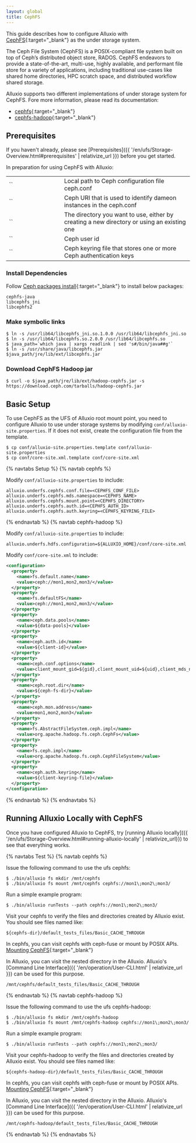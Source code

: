 ```yaml
---
layout: global
title: CephFS
---
```


This guide describes how to configure Alluxio with [CephFS](https://ceph.io/en/discover/technology/#file){:target="_blank"} as the under storage system. 

The Ceph File System (CephFS) is a POSIX-compliant file system built on top of Ceph’s distributed object store, RADOS. CephFS endeavors to provide a state-of-the-art, multi-use, highly available, and performant file store for a variety of applications, including traditional use-cases like shared home directories, HPC scratch space, and distributed workflow shared storage.

Alluxio supports two different implementations of under storage system for CephFS. Fore more information, please read its documentation:
- [cephfs](https://docs.ceph.com/en/latest/cephfs/api/libcephfs-java/){:target="_blank"}
- [cephfs-hadoop](https://docs.ceph.com/en/nautilus/cephfs/hadoop/){:target="_blank"}

## Prerequisites

If you haven't already, please see [Prerequisites]({{ '/en/ufs/Storage-Overview.html#prerequisites' | relativize_url }}) before you get started.

In preparation for using CephFS with Alluxio:
<table class="table table-striped">
  <tr>
    <td markdown="span" style="width:30%">`<CEPHFS_CONF_FILE>`</td>
    <td markdown="span">Local path to Ceph configuration file ceph.conf</td>
  </tr>
  <tr>
    <td markdown="span" style="width:30%">`<CEPHFS_NAME>`</td>
    <td markdown="span">Ceph URI that is used to identify dameon instances in the ceph.conf</td>
  </tr>
  <tr>
    <td markdown="span" style="width:30%">`<CEPHFS_DIRECTORY>`</td>
    <td markdown="span">The directory you want to use, either by creating a new directory or using an existing one</td>
  </tr>
  <tr>
    <td markdown="span" style="width:30%">`<CEPHFS_AUTH_ID>`</td>
    <td markdown="span">Ceph user id</td>
  </tr>
  <tr>
    <td markdown="span" style="width:30%">`<CEPHFS_KEYRING_FILE>`</td>
    <td markdown="span">Ceph keyring file that stores one or more Ceph authentication keys</td>
  </tr>
</table>

### Install Dependencies
Follow [Ceph packages install](https://docs.ceph.com/en/latest/install/get-packages/){:target="_blank"} to install below packages:

```
cephfs-java
libcephfs_jni
libcephfs2
```

### Make symbolic links

```shell
$ ln -s /usr/lib64/libcephfs_jni.so.1.0.0 /usr/lib64/libcephfs_jni.so
$ ln -s /usr/lib64/libcephfs.so.2.0.0 /usr/lib64/libcephfs.so
$ java_path=`which java | xargs readlink | sed 's#/bin/java##g'`
$ ln -s /usr/share/java/libcephfs.jar $java_path/jre/lib/ext/libcephfs.jar
```

### Download CephFS Hadoop jar

```shell
$ curl -o $java_path/jre/lib/ext/hadoop-cephfs.jar -s https://download.ceph.com/tarballs/hadoop-cephfs.jar
```

## Basic Setup

To use CephFS as the UFS of Alluxio root mount point, you need to configure Alluxio to use under storage systems by modifying `conf/alluxio-site.properties`. If it does not exist, create the configuration file from the template.

```shell
$ cp conf/alluxio-site.properties.template conf/alluxio-site.properties
$ cp conf/core-site.xml.template conf/core-site.xml
```

{% navtabs Setup %}
{% navtab cephfs %}

Modify `conf/alluxio-site.properties` to include:

```properties
alluxio.underfs.cephfs.conf.file=<CEPHFS_CONF_FILE>
alluxio.underfs.cephfs.mds.namespace=<CEPHFS_NAME>
alluxio.underfs.cephfs.mount.point=<CEPHFS_DIRECTORY>
alluxio.underfs.cephfs.auth.id=<CEPHFS_AUTH_ID>
alluxio.underfs.cephfs.auth.keyring=<CEPHFS_KEYRING_FILE>
```

{% endnavtab %}
{% navtab cephfs-hadoop %}

Modify `conf/alluxio-site.properties` to include:

```properties
alluxio.underfs.hdfs.configuration=${ALLUXIO_HOME}/conf/core-site.xml
```

Modify `conf/core-site.xml` to include:

```xml
<configuration>
  <property>
    <name>fs.default.name</name>
    <value>ceph://mon1,mon2,mon3/</value>
  </property>
  <property>
    <name>fs.defaultFS</name>
    <value>ceph://mon1,mon2,mon3/</value>
  </property>
  <property>
    <name>ceph.data.pools</name>
    <value>${data-pools}</value>
  </property>
  <property>
    <name>ceph.auth.id</name>
    <value>${client-id}</value>
  </property>
  <property>
    <name>ceph.conf.options</name>
    <value>client_mount_gid=${gid},client_mount_uid=${uid},client_mds_namespace=${ceph-fs-name}</value>
  </property>
  <property>
    <name>ceph.root.dir</name>
    <value>${ceph-fs-dir}</value>
  </property>
  <property>
    <name>ceph.mon.address</name>
    <value>mon1,mon2,mon3</value>
  </property>
  <property>
    <name>fs.AbstractFileSystem.ceph.impl</name>
    <value>org.apache.hadoop.fs.ceph.CephFs</value>
  </property>
  <property>
    <name>fs.ceph.impl</name>
    <value>org.apache.hadoop.fs.ceph.CephFileSystem</value>
  </property>
  <property>
    <name>ceph.auth.keyring</name>
    <value>${client-keyring-file}</value>
  </property>
</configuration>
```

{% endnavtab %}
{% endnavtabs %}

## Running Alluxio Locally with CephFS

Once you have configured Alluxio to CephFS, try [running Alluxio locally]({{ '/en/ufs/Storage-Overview.html#running-alluxio-locally' | relativize_url}}) to see that everything works.

<!-- Start up Alluxio locally to see that everything works.

```shell
$ ./bin/alluxio format
$ ./bin/alluxio-start.sh local
```

This should start an Alluxio master and Alluxio worker. You can see the master UI at
[http://localhost:19999](http://localhost:19999). -->

{% navtabs Test %}
{% navtab cephfs %}

<!-- An CephFS location can be mounted at a nested directory in the Alluxio namespace to have unified access
to multiple under storage systems. Alluxio's [Command Line Interface]({{ '/en/operation/User-CLI.html' | relativize_url }}) can be used for this purpose. -->

Issue the following command to use the ufs cephfs:

```shell
$ ./bin/alluxio fs mkdir /mnt/cephfs
$ ./bin/alluxio fs mount /mnt/cephfs cephfs://mon1\;mon2\;mon3/
```

Run a simple example program:

```shell
$ ./bin/alluxio runTests --path cephfs://mon1\;mon2\;mon3/
```

Visit your cephfs to verify the files and directories created by Alluxio exist. You should see files named like:

```
${cephfs-dir}/default_tests_files/Basic_CACHE_THROUGH
```
In cephfs, you can visit cephfs with ceph-fuse or mount by POSIX APIs. [Mounting CephFS](https://docs.ceph.com/en/latest/cephfs/#mounting-cephfs){:target="_blank"}

In Alluxio, you can visit the nested directory in the Alluxio. Alluxio's [Command Line Interface]({{ '/en/operation/User-CLI.html' | relativize_url }}) can be used for this purpose.

```
/mnt/cephfs/default_tests_files/Basic_CACHE_THROUGH
```

{% endnavtab %}
{% navtab cephfs-hadoop %}

<!-- An CephFS location can be mounted at a nested directory in the Alluxio namespace to have unified access
to multiple under storage systems. Alluxio's [Command Line Interface]({{ '/en/operation/User-CLI.html' | relativize_url }}) can be used for this purpose. -->

Issue the following command to use the ufs cephfs-hadoop:

```shell
$ ./bin/alluxio fs mkdir /mnt/cephfs-hadoop
$ ./bin/alluxio fs mount /mnt/cephfs-hadoop cephfs://mon1\;mon2\;mon3/
```

Run a simple example program:

```shell
$ ./bin/alluxio runTests --path cephfs://mon1\;mon2\;mon3/
```

Visit your cephfs-hadoop to verify the files and directories created by Alluxio exist. You should see files named like:

```
${cephfs-hadoop-dir}/default_tests_files/Basic_CACHE_THROUGH
```
In cephfs, you can visit cephfs with ceph-fuse or mount by POSIX APIs. [Mounting CephFS](https://docs.ceph.com/en/latest/cephfs/#mounting-cephfs){:target="_blank"}

In Alluxio, you can visit the nested directory in the Alluxio. Alluxio's [Command Line Interface]({{ '/en/operation/User-CLI.html' | relativize_url }}) can be used for this purpose.

```
/mnt/cephfs-hadoop/default_tests_files/Basic_CACHE_THROUGH
```

{% endnavtab %}
{% endnavtabs %}

